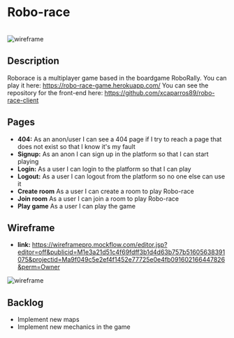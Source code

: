 # Robo-race

<br>
<img src='https://media.giphy.com/media/v95YVRxjS9lnPdDJTe/giphy.gif' alt='wireframe'>
<br>

## Description

Roborace is a multiplayer game based in the boardgame RoboRally.
You can play it here: https://robo-race-game.herokuapp.com/
You can see the repository for the front-end here: https://github.com/xcaparros89/robo-race-client

## Pages

-  **404:** As an anon/user I can see a 404 page if I try to reach a page that does not exist so that I know it's my fault
-  **Signup:** As an anon I can sign up in the platform so that I can start playing
-  **Login:** As a user I can login to the platform so that I can play
-  **Logout:** As a user I can logout from the platform so no one else can use it
-  **Create room** As a user I can create a room to play Robo-race
-  **Join room** As a user I can join a room to play Robo-race
-  **Play game** As a user I can play the game

## Wireframe
 - **link:** https://wireframepro.mockflow.com/editor.jsp?editor=off&publicid=M1e3a21d51c4f69fdff3b1d4d63b757b51605638391075&projectid=Ma9f049c5e2ef4f1452e77725e0e4fb091602166447826&perm=Owner

 <img src='/src/img/readme/wireframe.png' alt='wireframe'>

## Backlog

- Implement new maps
- Implement new mechanics in the game


<br>
